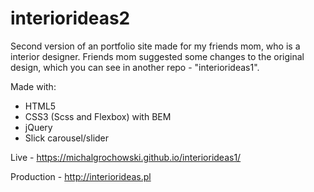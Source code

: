 # interiorideas2

Second version of an portfolio site made for my friends mom, who is a interior designer. Friends mom suggested some changes to the original design, which you can see in another repo - "interiorideas1".

Made with:
- HTML5
- CSS3 (Scss and Flexbox) with BEM
- jQuery
- Slick carousel/slider

Live - https://michalgrochowski.github.io/interiorideas1/

Production - http://interiorideas.pl
